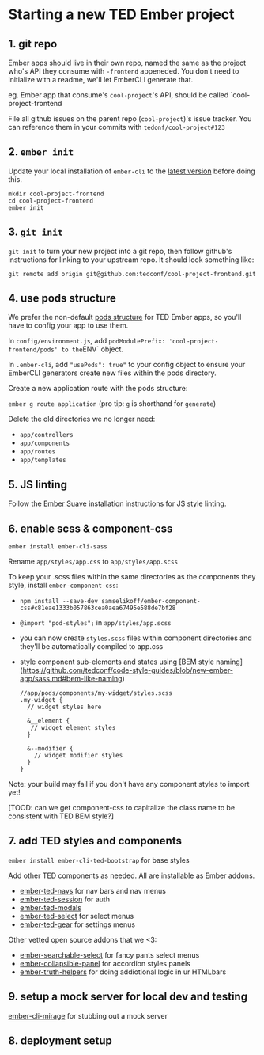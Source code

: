 # Starting a new TED Ember project

## 1. git repo

Ember apps should live in their own repo, named the same as the project who's API they consume with `-frontend` appeneded. You don't need to initialize with a readme, we'll let EmberCLI generate that.

eg. Ember app that consume's `cool-project`'s API, should be called `cool-project-frontend

File all github issues on the parent repo (`cool-project`)'s issue tracker. You can reference them in your commits with `tedonf/cool-project#123`

## 2. `ember init`

Update your local installation of `ember-cli` to the [latest version](https://github.com/ember-cli/ember-cli/releases) before doing this.

```
mkdir cool-project-frontend
cd cool-project-frontend
ember init
```

## 3. `git init`

`git init` to turn your new project into a git repo, then follow github's instructions for linking to your upstream repo. It should look something like:

```
git remote add origin git@github.com:tedconf/cool-project-frontend.git
```

## 4. use pods structure

We prefer the non-default [pods structure](http://ember-cli.com/user-guide/#pod-structure) for TED Ember apps, so you'll have to config your app to use them.

In `config/environment.js`, add ` podModulePrefix: 'cool-project-frontend/pods' to the `ENV` object.

In `.ember-cli`, add `"usePods": true"` to your config object to ensure your EmberCLI generators create new files within the pods directory.

Create a new application route with the pods structure:

`ember g route application`  (pro tip: `g` is shorthand for `generate`)

Delete the old directories we no longer need:

* `app/controllers`
* `app/components`
* `app/routes`
* `app/templates`


## 5. JS linting

Follow the [Ember Suave](https://github.com/DockYard/ember-suave) installation instructions for JS style linting.

## 6. enable scss & component-css

`ember install ember-cli-sass`

Rename `app/styles/app.css` to `app/styles/app.scss`

To keep your .scss files within the same directories as the components they style, install `ember-component-css`:

* `npm install --save-dev samselikoff/ember-component-css#c81eae1333b057863cea0aea67495e588de7bf28`
* `@import "pod-styles";` in `app/styles/app.scss`
* you can now create `styles.scss` files within component directories and they'll be automatically compiled to app.css
* style component sub-elements and states using [BEM style naming]  (https://github.com/tedconf/code-style-guides/blob/new-ember-app/sass.md#bem-like-naming) 

  ```
  //app/pods/components/my-widget/styles.scss
  .my-widget {
    // widget styles here
    
    &__element {
     // widget element styles
    }
    
    &--modifier {
      // widget modifier styles
    }
  }
  ```
  
Note: your build may fail if you don't have any component styles to import yet!
  
[TOOD: can we get component-css to capitalize the class name to be consistent with TED BEM style?]


## 7. add TED styles and components

`ember install ember-cli-ted-bootstrap` for base styles

Add other TED components as needed. All are installable as Ember addons. 

* [ember-ted-navs](https://github.com/tedconf/ember-ted-navs) for nav bars and nav menus
* [ember-ted-session](https://github.com/tedconf/ember-ted-session) for auth
* [ember-ted-modals](https://github.com/tedconf/ember-ted-modal)
* [ember-ted-select](https://github.com/tedconf/ember-ted-select) for select menus
* [ember-ted-gear](https://github.com/tedconf/ember-ted-gear) for settings menus

Other vetted open source addons that we <3:

* [ember-searchable-select](https://github.com/tedconf/ember-searchable-select) for fancy pants select menus
* [ember-collapsible-panel](https://github.com/tedconf/ember-collapsible-panel) for accordion styles panels
* [ember-truth-helpers](https://github.com/jmurphyau/ember-truth-helpers) for doing addiotional logic in ur HTMLbars

## 9. setup a mock server for local dev and testing

[ember-cli-mirage](https://github.com/samselikoff/ember-cli-mirage) for stubbing out a mock server

## 8. deployment setup










